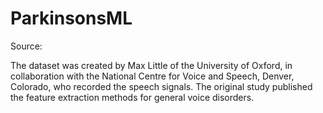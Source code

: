# ParkinsonsML
Source:

The dataset was created by Max Little of the University of Oxford, in collaboration with the National Centre for Voice and Speech, Denver, Colorado, who recorded the speech signals. The original study published the feature extraction methods for general voice disorders.
